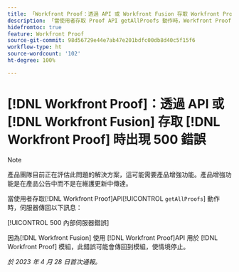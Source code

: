 ```yaml
---
title: 「Workfront Proof：透過 API 或 Workfront Fusion 存取 Workfront Proof 時出現 500 錯誤」
description: 「當使用者存取 Proof API getAllProofs 動作時，Workfront Proof 伺服器傳回訊息：500 內部伺服器錯誤」
hidefromtoc: true
feature: Workfront Proof
source-git-commit: 98d56729e44e7ab47e201bdfc00db8d40c5f15f6
workflow-type: ht
source-wordcount: '102'
ht-degree: 100%

---
```



# [!DNL Workfront Proof]：透過 API 或 [!DNL Workfront Fusion] 存取 [!DNL Workfront Proof] 時出現 500 錯誤

>[!NOTE]
>
>產品團隊目前正在評估此問題的解決方案，這可能需要產品增強功能。產品增強功能是在產品公告中而不是在維護更新中傳達。

<!--This article is on Proof and Fusion TOCs-->

當使用者存取[!DNL Workfront Proof]API[!UICONTROL `getAllProofs`] 動作時，伺服器傳回以下訊息：

[!UICONTROL 500 內部伺服器錯誤]

因為[!DNL Workfront Fusion] 使用 [!DNL Workfront Proof]API 用於 [!DNL Workfront Proof] 模組，此錯誤可能會傳回到模組，使情境停止。

_於 2023 年 4 月 28 日首次通報。_

